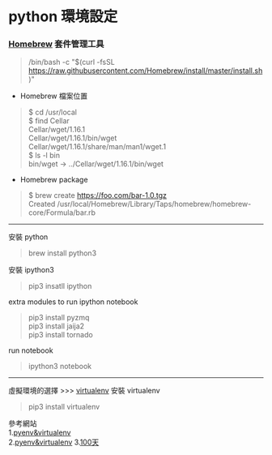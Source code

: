 # python 環境設定
### [Homebrew](https://brew.sh/index_zh-tw) 套件管理工具
> /bin/bash -c "$(curl -fsSL https://raw.githubusercontent.com/Homebrew/install/master/install.sh)"
- Homebrew 檔案位置
>$ cd /usr/local  
$ find Cellar  
Cellar/wget/1.16.1  
Cellar/wget/1.16.1/bin/wget  
Cellar/wget/1.16.1/share/man/man1/wget.1  
$ ls -l bin  
bin/wget -> ../Cellar/wget/1.16.1/bin/wget  
- Homebrew package
>$ brew create https://foo.com/bar-1.0.tgz  
Created /usr/local/Homebrew/Library/Taps/homebrew/homebrew-core/Formula/bar.rb

---
安裝 python
> brew install python3


安裝 ipython3
>pip3 insatll ipython

extra modules to run ipython notebook
>pip3 install pyzmq  
>pip3 install jaija2  
>pip3 install tornado

run notebook
>ipython3 notebook
---
虛擬環境的選擇 >>> [virtualenv](https://www.maxlist.xyz/2020/04/01/python-pyenv-virtualenv/)
安裝 virtualenv
> pip3 install virtualenv


參考網站  
1.[pyenv&virtualenv](https://codertw.com/程式語言/471323/)  
2.[pyenv&virtualenv](https://www.maxlist.xyz/2020/04/01/python-pyenv-virtualenv/)
3.[100天](https://github.com/jackfrued/Python-100-Days/tree/master/Day01-15/res)
